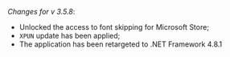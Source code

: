 _Changes for v 3.5.8_:
- Unlocked the access to font skipping for Microsoft Store;
- `XPUN` update has been applied;
- The application has been retargeted to .NET Framework 4.8.1
